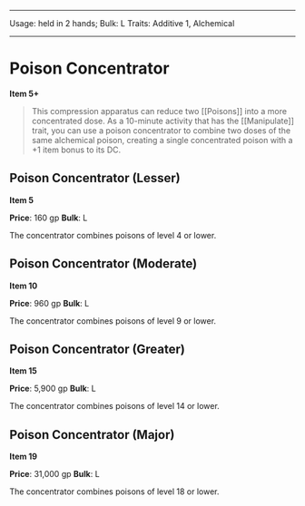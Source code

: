 
---
Usage: held in 2 hands;
Bulk: L
Traits: Additive 1, Alchemical

---

# Poison Concentrator

**Item 5+**

> This compression apparatus can reduce two [[Poisons]] into a more concentrated dose. As a 10-minute activity that has the [[Manipulate]] trait, you can use a poison concentrator to combine two doses of the same alchemical poison, creating a single concentrated poison with a +1 item bonus to its DC.

## Poison Concentrator (Lesser)

**Item 5**

**Price**: 160 gp
**Bulk**: L

The concentrator combines poisons of level 4 or lower.

## Poison Concentrator (Moderate)

**Item 10**

**Price**: 960 gp
**Bulk**: L

The concentrator combines poisons of level 9 or lower.

## Poison Concentrator (Greater)

**Item 15**

**Price**: 5,900 gp
**Bulk**: L

The concentrator combines poisons of level 14 or lower.

## Poison Concentrator (Major)

**Item 19**

**Price**: 31,000 gp
**Bulk**: L

The concentrator combines poisons of level 18 or lower.
